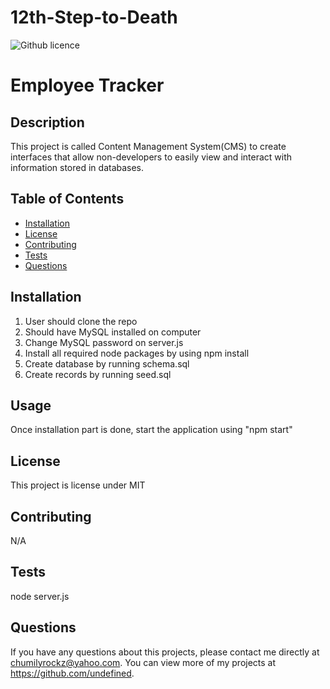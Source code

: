 # 12th-Step-to-Death
![Github licence](http://img.shields.io/badge/license-MIT-blue.svg)

# Employee Tracker

## Description 
This project is called Content Management System(CMS) to create interfaces that allow non-developers to easily view and interact with information stored in databases.
## Table of Contents
* [Installation](#installation)
* [License](#license)
* [Contributing](#contributing)
* [Tests](#tests)
* [Questions](#questions)
    
## Installation 
1. User should clone the repo
2. Should have MySQL installed on computer
3. Change MySQL password on server.js
4. Install all required node packages by using npm install
5. Create database by running schema.sql
6. Create records by running seed.sql

## Usage 
Once installation part is done, start the application using "npm start"


## License 
This project is license under MIT

## Contributing 
N/A

## Tests
node server.js
    
## Questions
If you have any questions about this projects, please contact me directly at chumilyrockz@yahoo.com. You can view more of my projects at https://github.com/undefined.
